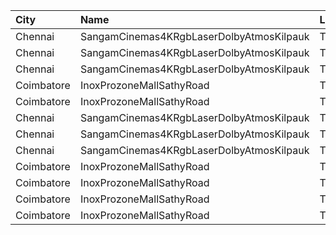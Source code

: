 | City       | Name                                     | Language |  Time | Type      | Price | Capacity | Booked |
| :--------- | :--------------------------------------- | :------- | ----: | :-------- | ----: | -------: | -----: |
| Chennai    | SangamCinemas4KRgbLaserDolbyAtmosKilpauk | Tamil    | 11:30 | Executive |  160₹ |      142 |     34 |
| Chennai    | SangamCinemas4KRgbLaserDolbyAtmosKilpauk | Tamil    | 11:30 | Corporate |  111₹ |       90 |      0 |
| Chennai    | SangamCinemas4KRgbLaserDolbyAtmosKilpauk | Tamil    | 11:30 | Budget    |   60₹ |       54 |     54 |
| Coimbatore | InoxProzoneMallSathyRoad                 | Tamil    | 12:35 | Club      |  152₹ |       72 |      0 |
| Coimbatore | InoxProzoneMallSathyRoad                 | Tamil    | 12:35 | Executive |   60₹ |       11 |      0 |
| Chennai    | SangamCinemas4KRgbLaserDolbyAtmosKilpauk | Tamil    | 15:10 | Executive |  160₹ |      142 |     30 |
| Chennai    | SangamCinemas4KRgbLaserDolbyAtmosKilpauk | Tamil    | 15:10 | Corporate |  111₹ |       90 |      0 |
| Chennai    | SangamCinemas4KRgbLaserDolbyAtmosKilpauk | Tamil    | 15:10 | Budget    |   60₹ |       54 |     54 |
| Coimbatore | InoxProzoneMallSathyRoad                 | Tamil    | 15:55 | Club      |  152₹ |       73 |      0 |
| Coimbatore | InoxProzoneMallSathyRoad                 | Tamil    | 15:55 | Executive |   60₹ |       10 |      0 |
| Coimbatore | InoxProzoneMallSathyRoad                 | Tamil    | 19:15 | Club      |  152₹ |       78 |      0 |
| Coimbatore | InoxProzoneMallSathyRoad                 | Tamil    | 19:15 | Executive |   60₹ |       11 |      0 |
